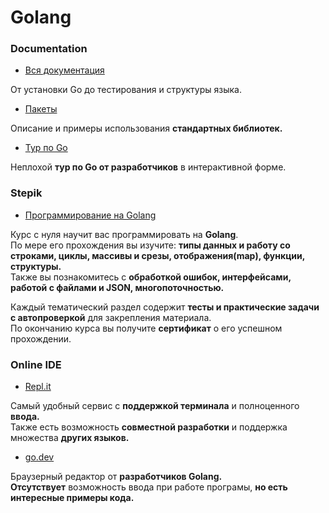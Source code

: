# Golang

### Documentation <a name="docs"></a>
+ [Вся документация](https://go.dev/doc/)

От установки Go до тестирования и структуры языка.

+ [Пакеты](https://pkg.go.dev/std)

Описание и примеры использования **стандартных библиотек.**

+ [Тур по Go](https://go.dev/tour/list)

Неплохой **тур по Go от разработчиков** в интерактивной форме.

### Stepik <a name="stepik"></a>
+ [Программирование на Golang](https://stepik.org/course/54403/)

Курс с нуля научит вас программировать на **Golang**.  
По мере его прохождения вы изучите: **типы данных и работу со строками, циклы, массивы и срезы, отображения(map), функции, структуры.**  
Также вы познакомитесь с **обработкой ошибок, интерфейсами, работой с файлами и JSON, многопоточностью.**

Каждый тематический раздел содержит **тесты и практические задачи с автопроверкой** для закрепления материала.  
По окончанию курса вы получите **сертификат** о его успешном прохождении.

### Online IDE <a name="online-ide"></a>
+ [Repl.it](https://repl.it/)

Самый удобный сервис с **поддержкой терминала** и полноценного **ввода.**  
Также есть возможность **совместной разработки** и поддержка множества **других языков.**

+ [go.dev](https://go.dev/play/)

Браузерный редактор от **разработчиков Golang.**  
**Отсутствует** возможность ввода при работе програмы, **но есть интересные примеры кода.**
